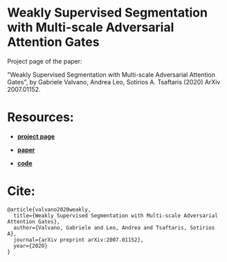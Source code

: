 # Weakly Supervised Segmentation with Multi-scale Adversarial Attention Gates

Project page of the paper: 

"Weakly Supervised Segmentation with Multi-scale Adversarial Attention Gates", by Gabriele Valvano, Andrea Leo, Sotirios A. Tsaftaris (2020) ArXiv 2007.01152.

# Resources:

- [**project page**](https://vios-s.github.io/multiscale-adversarial-attention-gates/)

- [**paper**](https://arxiv.org/abs/2007.01152)

- [**code**](https://github.com/gvalvano/multiscale-adversarial-attention-gates)

# Cite:

```
@article{valvano2020weakly,
  title={Weakly Supervised Segmentation with Multi-scale Adversarial Attention Gates},
  author={Valvano, Gabriele and Leo, Andrea and Tsaftaris, Sotirios A},
  journal={arXiv preprint arXiv:2007.01152},
  year={2020}
}
```
